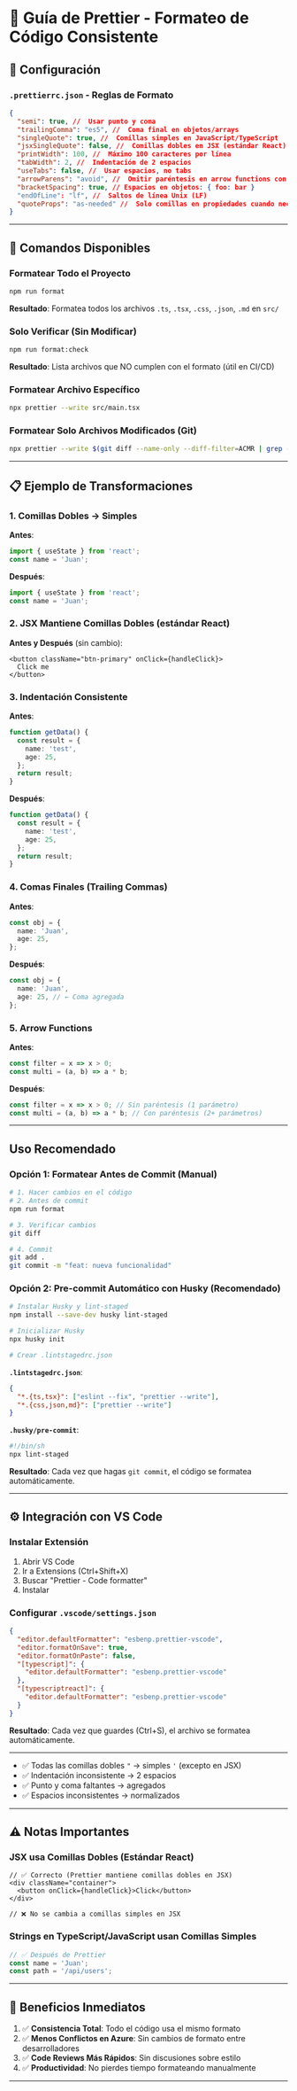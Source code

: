 # 🎨 Guía de Prettier - Formateo de Código Consistente

## 🔧 Configuración

### **`.prettierrc.json`** - Reglas de Formato

```json
{
  "semi": true, //  Usar punto y coma
  "trailingComma": "es5", //  Coma final en objetos/arrays
  "singleQuote": true, //  Comillas simples en JavaScript/TypeScript
  "jsxSingleQuote": false, //  Comillas dobles en JSX (estándar React)
  "printWidth": 100, //  Máximo 100 caracteres por línea
  "tabWidth": 2, //  Indentación de 2 espacios
  "useTabs": false, //  Usar espacios, no tabs
  "arrowParens": "avoid", //  Omitir paréntesis en arrow functions con 1 param
  "bracketSpacing": true, // Espacios en objetos: { foo: bar }
  "endOfLine": "lf", //  Saltos de línea Unix (LF)
  "quoteProps": "as-needed" //  Solo comillas en propiedades cuando necesario
}
```

---

## 🚀 Comandos Disponibles

### **Formatear Todo el Proyecto**

```bash
npm run format
```

**Resultado**: Formatea todos los archivos `.ts`, `.tsx`, `.css`, `.json`, `.md` en `src/`

### **Solo Verificar (Sin Modificar)**

```bash
npm run format:check
```

**Resultado**: Lista archivos que NO cumplen con el formato (útil en CI/CD)

### **Formatear Archivo Específico**

```bash
npx prettier --write src/main.tsx
```

### **Formatear Solo Archivos Modificados (Git)**

```bash
npx prettier --write $(git diff --name-only --diff-filter=ACMR | grep -E '\.(ts|tsx)$')
```

---

## 📋 **Ejemplo de Transformaciones**

### **1. Comillas Dobles → Simples**

**Antes**:

```typescript
import { useState } from 'react';
const name = 'Juan';
```

**Después**:

```typescript
import { useState } from 'react';
const name = 'Juan';
```

### **2. JSX Mantiene Comillas Dobles** (estándar React)

**Antes y Después** (sin cambio):

```tsx
<button className="btn-primary" onClick={handleClick}>
  Click me
</button>
```

### **3. Indentación Consistente**

**Antes**:

```typescript
function getData() {
  const result = {
    name: 'test',
    age: 25,
  };
  return result;
}
```

**Después**:

```typescript
function getData() {
  const result = {
    name: 'test',
    age: 25,
  };
  return result;
}
```

### **4. Comas Finales (Trailing Commas)**

**Antes**:

```typescript
const obj = {
  name: 'Juan',
  age: 25,
};
```

**Después**:

```typescript
const obj = {
  name: 'Juan',
  age: 25, // ← Coma agregada
};
```

### **5. Arrow Functions**

**Antes**:

```typescript
const filter = x => x > 0;
const multi = (a, b) => a * b;
```

**Después**:

```typescript
const filter = x => x > 0; // Sin paréntesis (1 parámetro)
const multi = (a, b) => a * b; // Con paréntesis (2+ parámetros)
```

---

## **Uso Recomendado**

### **Opción 1: Formatear Antes de Commit (Manual)**

```bash
# 1. Hacer cambios en el código
# 2. Antes de commit
npm run format

# 3. Verificar cambios
git diff

# 4. Commit
git add .
git commit -m "feat: nueva funcionalidad"
```

### **Opción 2: Pre-commit Automático con Husky** (Recomendado)

```bash
# Instalar Husky y lint-staged
npm install --save-dev husky lint-staged

# Inicializar Husky
npx husky init

# Crear .lintstagedrc.json
```

**`.lintstagedrc.json`**:

```json
{
  "*.{ts,tsx}": ["eslint --fix", "prettier --write"],
  "*.{css,json,md}": ["prettier --write"]
}
```

**`.husky/pre-commit`**:

```bash
#!/bin/sh
npx lint-staged
```

**Resultado**: Cada vez que hagas `git commit`, el código se formatea automáticamente.

---

## ⚙️ **Integración con VS Code**

### **Instalar Extensión**

1. Abrir VS Code
2. Ir a Extensions (Ctrl+Shift+X)
3. Buscar "Prettier - Code formatter"
4. Instalar

### **Configurar `.vscode/settings.json`**

```json
{
  "editor.defaultFormatter": "esbenp.prettier-vscode",
  "editor.formatOnSave": true,
  "editor.formatOnPaste": false,
  "[typescript]": {
    "editor.defaultFormatter": "esbenp.prettier-vscode"
  },
  "[typescriptreact]": {
    "editor.defaultFormatter": "esbenp.prettier-vscode"
  }
}
```

**Resultado**: Cada vez que guardes (Ctrl+S), el archivo se formatea automáticamente.

---

- ✅ Todas las comillas dobles `"` → simples `'` (excepto en JSX)
- ✅ Indentación inconsistente → 2 espacios
- ✅ Punto y coma faltantes → agregados
- ✅ Espacios inconsistentes → normalizados

---

## ⚠️ **Notas Importantes**

### **JSX usa Comillas Dobles** (Estándar React)

```tsx
// ✅ Correcto (Prettier mantiene comillas dobles en JSX)
<div className="container">
  <button onClick={handleClick}>Click</button>
</div>

// ❌ No se cambia a comillas simples en JSX
```

### **Strings en TypeScript/JavaScript usan Comillas Simples**

```typescript
// ✅ Después de Prettier
const name = 'Juan';
const path = '/api/users';
```

---

## 🎉 **Beneficios Inmediatos**

1. ✅ **Consistencia Total**: Todo el código usa el mismo formato
2. ✅ **Menos Conflictos en Azure**: Sin cambios de formato entre desarrolladores
3. ✅ **Code Reviews Más Rápidos**: Sin discusiones sobre estilo
4. ✅ **Productividad**: No pierdes tiempo formateando manualmente

---
